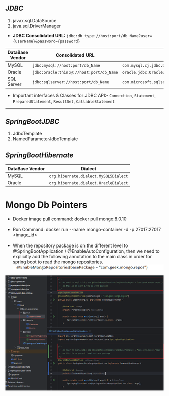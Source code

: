 ## _JDBC_

1. javax.sql.DataSource
2. java.sql.DriverManager

* **JDBC Consolidated URL:** `jdbc:db_type://host:port/db_Name?user={userName}&password={password}`
  
| DataBase Vendor                |Consolidated URL                              |driver
|--------------------------------|-----------------------------------------   |----------------------
|MySQL                           | `jdbc:mysql://host:port/db_Name`           | `com.mysql.cj.jdbc.Driver`
|Oracle                          | `jdbc:oracle:thin:@://host:port/db_Name`   | `oracle.jdbc.OracleDriver`
|SQL Server                      | `jdbc:sqlserver://host:port/db_Name`       | `com.microsoft.sqlserver.jdbc.SQLServerDriver`

* Important interfaces & Classes for JDBC API:- `Connection`, `Statement`, `PreparedStatement`, `ResultSet`, `CallableStatement`
*******************************************************************************************************************************************************************
## _SpringBootJDBC_

1. JdbcTemplate
2. NamedParameterJdbcTemplate

## _SpringBootHibernate_
| DataBase Vendor                |Dialect
|--------------------------------|----------------------------------------
|MySQL                           | `org.hibernate.dialect.MySQL5Dialect`
|Oracle                          | `org.hibernate.dialect.OracleDialect`

# Mongo Db Pointers

* Docker image pull command: docker pull mongo:8.0.10
  <br></br>
* Run Command: docker run --name mongo-container -d -p 27017:27017 <image_id>
  <br></br>
* When the repository package is on the different level to @SpringBootApplication / @EnableAutoConfiguration,
  then we need to explicitly add the following annotation to the main class in order for spring boot to
  read the mongo repositories. ![img.png](snips/img.png)

<p align="center">
    <img width="800" src="snips/img_1.png" alt="">
</p>

